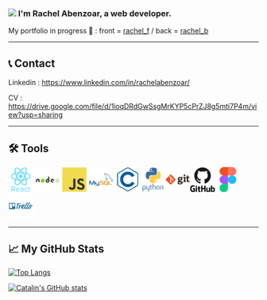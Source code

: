 ### <img src="https://media.giphy.com/media/l0FF56cexcW2JAXCJj/giphy.gif" width="50"> I'm Rachel Abenzoar, a web developer.
My portfolio in progress 🚧 : front = [rachel_f](https://github.com/Rachel-Ab/rachel_f)  / back = [rachel_b](https://github.com/Rachel-Ab/rachel_b) 

---
## 📞 Contact
Linkedin : https://www.linkedin.com/in/rachelabenzoar/

CV : https://drive.google.com/file/d/1ioqDRdGwSsgMrKYP5cPrZJ8g5mti7P4m/view?usp=sharing

---
## 🛠 Tools

<img src="https://github.com/devicons/devicon/blob/master/icons/react/react-original-wordmark.svg" alt="react logo" width="50" height="50"/> <img src="https://github.com/devicons/devicon/blob/master/icons/nodejs/nodejs-original-wordmark.svg" alt="nodejs logo" width="50" height="50"/> <img src="https://github.com/devicons/devicon/blob/master/icons/javascript/javascript-original.svg" alt="js logo" width="50" height="50"/> <img src="https://github.com/devicons/devicon/blob/master/icons/mysql/mysql-original-wordmark.svg" alt="mysql logo" width="50" height="50"/> <img src="https://github.com/devicons/devicon/blob/master/icons/c/c-line.svg" alt="c logo" width="50" height="50"/><img src="https://github.com/devicons/devicon/blob/master/icons/python/python-original-wordmark.svg" alt="python logo" width="50" height="50"/><img src="https://github.com/devicons/devicon/blob/master/icons/git/git-original-wordmark.svg" alt="git logo" width="50" height="50"/><img src="https://github.com/devicons/devicon/blob/master/icons/github/github-original-wordmark.svg" alt="github logo" width="50" height="50"/><img src="https://github.com/devicons/devicon/blob/master/icons/figma/figma-original.svg" alt="figma logo" width="50" height="50"/><img src="https://github.com/devicons/devicon/blob/master/icons/trello/trello-plain-wordmark.svg" alt="trello logo" width="50" height="50"/>

---

## &#x1f4c8; My GitHub Stats

[![Top Langs](https://github-readme-stats.vercel.app/api/top-langs/?username=Rachel-Ab&hide=java,html,css&theme=radical)](https://github.com/anuraghazra/github-readme-stats)

[![Catalin's GitHub stats](https://github-readme-stats.vercel.app/api?username=Rachel-Ab&theme=radical)](https://github.com/anuraghazra/github-readme-stats)
